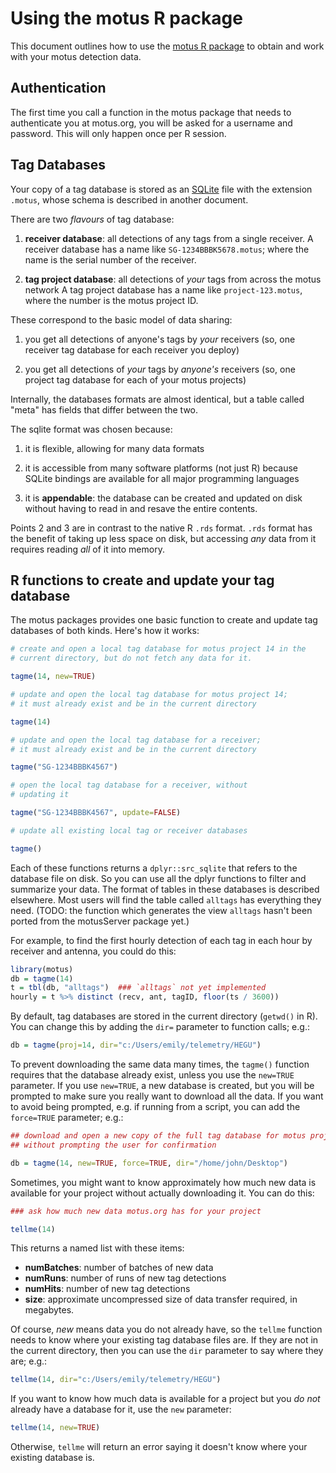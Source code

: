 # Using the motus R package #

This document outlines how to use the
[motus R package](https://github.com/jbrzusto/motus) to obtain and
work with your motus detection data.

## Authentication ##

The first time you call a function in the motus package that needs to
authenticate you at motus.org, you will be asked for a username and
password.  This will only happen once per R session.

## Tag Databases ##

Your copy of a tag database is stored as an [SQLite](http://www.sqlite.org)
file with the extension `.motus`, whose schema is described in another
document.

There are two *flavours* of tag database:

1. **receiver database**: all detections of any tags from a single receiver.
A receiver database has a name like `SG-1234BBBK5678.motus`; where the name
is the serial number of the receiver.

1. **tag project database**: all detections of *your* tags from across the motus network
A tag project database has a name like `project-123.motus`, where the number
is the motus project ID.

These correspond to the basic model of data sharing:

1. you get all detections of anyone's tags by *your* receivers (so, one receiver tag database
for each receiver you deploy)

1. you get all detections of *your* tags by *anyone's* receivers (so, one project tag database
for each of your motus projects)

Internally, the databases formats are almost identical, but a table called "meta" has fields
that differ between the two.

The sqlite format was chosen because:

1. it is flexible, allowing for many data formats

1. it is accessible from many software platforms (not just R) because SQLite bindings are
available for all major programming languages

1. it is **appendable**: the database can be created and updated on disk without
having to read in and resave the entire contents.

Points 2 and 3 are in contrast to the native R `.rds` format.  `.rds` format has the benefit
of taking up less space on disk, but accessing *any* data from it requires reading *all* of it
into memory.

## R functions to create and update your tag database ##

The motus packages provides one basic function to create and update
tag databases of both kinds.  Here's how it works:

```R
# create and open a local tag database for motus project 14 in the
# current directory, but do not fetch any data for it.

tagme(14, new=TRUE)

# update and open the local tag database for motus project 14;
# it must already exist and be in the current directory

tagme(14)

# update and open the local tag database for a receiver;
# it must already exist and be in the current directory

tagme("SG-1234BBBK4567")

# open the local tag database for a receiver, without
# updating it

tagme("SG-1234BBBK4567", update=FALSE)

# update all existing local tag or receiver databases

tagme()

```
Each of these functions returns a `dplyr::src_sqlite` that refers to the
database file on disk.  So you can use all the dplyr functions to
filter and summarize your data.  The format of tables in these databases
is described elsewhere.  Most users will find the table called `alltags`
has everything they need.  (TODO: the function which generates the
view `alltags` hasn't been ported from the motusServer package yet.)

For example, to find the first hourly detection of each tag in each hour
by receiver and antenna, you could do this:

```R
library(motus)
db = tagme(14)
t = tbl(db, "alltags")  ### `alltags` not yet implemented
hourly = t %>% distinct (recv, ant, tagID, floor(ts / 3600))
```

By default, tag databases are stored in the current directory (`getwd()` in R).
You can change this by adding the `dir=` parameter to function calls; e.g.:

```R
db = tagme(proj=14, dir="c:/Users/emily/telemetry/HEGU")
```

To prevent downloading the same data many times, the `tagme()` function requires
that the database already exist, unless you use the `new=TRUE` parameter.
If you use `new=TRUE`, a new database is created, but you will be prompted
to make sure you really want to download all the data.  If you want to
avoid being prompted, e.g. if running from a script, you can add the `force=TRUE`
parameter; e.g.:

```R
## download and open a new copy of the full tag database for motus project 14,
## without prompting the user for confirmation

db = tagme(14, new=TRUE, force=TRUE, dir="/home/john/Desktop")
```

Sometimes, you might want to know approximately how much new data is available
for your project without actually downloading it.  You can do this:

```R
### ask how much new data motus.org has for your project

tellme(14)
```
This returns a named list with these items:

 - **numBatches**: number of batches of new data
 - **numRuns**: number of runs of new tag detections
 - **numHits**: number of new tag detections
 - **size**: approximate uncompressed size of data transfer required, in megabytes.

Of course, *new* means data you do not already have, so the `tellme` function
needs to know where your existing tag database files are.  If they are not in the
current directory, then you can use the `dir` parameter to say where they are; e.g.:

```R
tellme(14, dir="c:/Users/emily/telemetry/HEGU")
```

If you want to know how much data is available for a project but you *do not* already
have a database for it, use the `new` parameter:

```R
tellme(14, new=TRUE)
```
Otherwise, `tellme` will return an error saying it doesn't know where your existing
database is.
